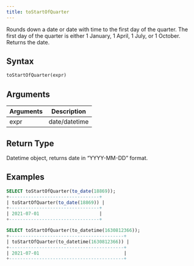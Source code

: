 ```yaml
---
title: toStartOfQuarter
---
```


Rounds down a date or date with time to the first day of the quarter.
The first day of the quarter is either 1 January, 1 April, 1 July, or 1 October.
Returns the date.

## Syntax

```sql
toStartOfQuarter(expr)
```

## Arguments

| Arguments   | Description |
| ----------- | ----------- |
| expr | date/datetime |

## Return Type
Datetime object, returns date in “YYYY-MM-DD” format.

## Examples

```sql
SELECT toStartOfQuarter(to_date(18869));
+---------------------------------+
| toStartOfQuarter(to_date(18869)) |
+---------------------------------+
| 2021-07-01                      |
+---------------------------------+

SELECT toStartOfQuarter(to_datetime(1630812366));
+------------------------------------------+
| toStartOfQuarter(to_datetime(1630812366)) |
+------------------------------------------+
| 2021-07-01                               |
+------------------------------------------+
```
